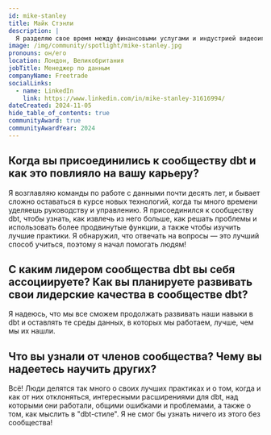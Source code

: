```yaml
---
id: mike-stanley
title: Майк Стэнли
description: |
  Я разделяю свое время между финансовыми услугами и индустрией видеоигр. Когда я каждый день писал код, я работал в области маркетинговой аналитики и маркетинговых технологий. Я в сообществе dbt уже около двух лет. Я еще не создавал расширения для адаптеров dbt, но давал отзывы по предложенным изменениям!
image: /img/community/spotlight/mike-stanley.jpg
pronouns: он/его
location: Лондон, Великобритания
jobTitle: Менеджер по данным
companyName: Freetrade
socialLinks:
  - name: LinkedIn
    link: https://www.linkedin.com/in/mike-stanley-31616994/
dateCreated: 2024-11-05
hide_table_of_contents: true
communityAward: true
communityAwardYear: 2024
---
```


## Когда вы присоединились к сообществу dbt и как это повлияло на вашу карьеру?

Я возглавляю команды по работе с данными почти десять лет, и бывает сложно оставаться в курсе новых технологий, когда ты много времени уделяешь руководству и управлению. Я присоединился к сообществу dbt, чтобы узнать, как извлечь из него больше, как решать проблемы и использовать более продвинутые функции, а также чтобы изучить лучшие практики. Я обнаружил, что отвечать на вопросы — это лучший способ учиться, поэтому я начал помогать людям!

## С каким лидером сообщества dbt вы себя ассоциируете? Как вы планируете развивать свои лидерские качества в сообществе dbt?

Я надеюсь, что мы все сможем продолжать развивать наши навыки в dbt и оставлять те среды данных, в которых мы работаем, лучше, чем мы их нашли.

## Что вы узнали от членов сообщества? Чему вы надеетесь научить других?

Всё! Люди делятся так много о своих лучших практиках и о том, когда и как от них отклоняться, интересными расширениями для dbt, над которыми они работали, общими ошибками и проблемами, а также о том, как мыслить в "dbt-стиле". Я не смог бы узнать ничего из этого без сообщества!